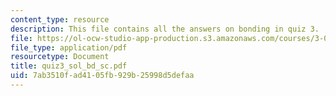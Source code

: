 ```yaml
---
content_type: resource
description: This file contains all the answers on bonding in quiz 3.
file: https://ol-ocw-studio-app-production.s3.amazonaws.com/courses/3-012-fundamentals-of-materials-science-fall-2005/7ab3510fad4105fb929b25998d5defaa_quiz3_sol_bd_sc.pdf
file_type: application/pdf
resourcetype: Document
title: quiz3_sol_bd_sc.pdf
uid: 7ab3510f-ad41-05fb-929b-25998d5defaa
---
```

